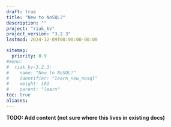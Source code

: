 ```yaml
---
draft: true
title: "New to NoSQL?"
description: ""
project: "riak_kv"
project_version: "3.2.3"
lastmod: 2024-12-09T00:00:00-00:00

sitemap:
  priority: 0.9
#menu:
#  riak_kv-3.2.3:
#    name: "New to NoSQL?"
#    identifier: "learn_new_nosql"
#    weight: 102
#    parent: "learn"
toc: true
aliases:
---
```


**TODO: Add content (not sure where this lives in existing docs)**

